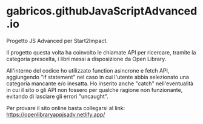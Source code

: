 # gabricos.githubJavaScriptAdvanced.io
Progetto JS Advanced per Start2Impact. 

Il progetto questa volta ha coinvolto le chiamate API per ricercare, tramite la categoria prescelta, i libri messi a disposizione da Open Library.

All'interno del codice ho utilizzato function asincrone e fetch API, aggiungendo "if statement" nel caso in cui l'utente abbia selezionato una categoria mancante e/o inesatta.
Ho inserito anche "catch" nell'eventualità in cui il sito o gli API non fossero per qualche ragione non funzionante, evitando di lasciare gli errori "uncaught".

Per provare il sito online basta collegarsi al link:
https://openlibraryappjsadv.netlify.app/ 


